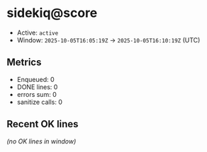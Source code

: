 # sidekiq@score

- Active: `active`
- Window: `2025-10-05T16:05:19Z` → `2025-10-05T16:10:19Z` (UTC)

## Metrics
- Enqueued: 0
- DONE lines: 0
- errors sum: 0
- sanitize calls: 0

## Recent OK lines
_(no OK lines in window)_
